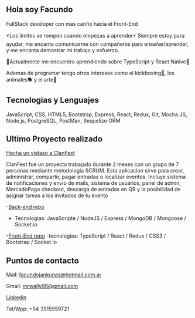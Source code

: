## Hola soy Facundo 

FullStack developer con mas cariño hacia el Front-End

⚡Los limites se rompen cuando empezas a aprender⚡
Siempre estoy para ayudar, me encanta comunicarme con compañeros para enseñar/aprender, y me encanta demostrar mi trabajo y esfuerzo.

🌱Actualmente me encuentro aprendiendo sobre TypeScript y React Native🌱

Ademas de programar tengo otros intereses como el kickboxing🥊, los animales🐕 y el arte🧩


## Tecnologias y Lenguajes

JavaScript, CSS, HTML5, Bootstrap, Express, React, Redux, Git, Mocha.JS, Node.js, PostgreSQL, PostMan, Sequelize ORM 

## Ultimo Proyecto realizado

[Hecha un vistazo a ClanFest](https://jolly-booth-281355.netlify.app/)

ClanFest fue un proyecto trabajado durante 2 meses con un grupo de 7 personas mediante metodologia SCRUM. Esta aplicacion sirve para crear, administrar, compartir, pagar entradas o localizar eventos. Incluye sistema de notificaciones y envio de mails, sistema de usuarios, panel de admin, MercadoPago checkout, descarga de entradas en QR y la posibilidad de asignar tareas a los invitados de tu evento

-[Back-end repo](https://github.com/NaniBM/ClanFest-API)
- Tecnologias:   JavaScripte / NodeJS / Express / MongoDB / Mongoose / Socket.io

-[Front-End repo](https://github.com/christopherBryan1996/PF)
-tecnologias: TypeScript / React / Redux / CSS3 / Bootstrap / Socket.io


## Puntos de contacto

Mail: facundojankunas@hotmail.com.ar

Gmail: mrwally98@gmail.com

[Linkedin](https://www.linkedin.com/in/facundo-jankunas/)

Tel/Wpp: +54 3515959721
